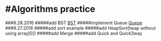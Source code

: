 #Algorithms practice
=====================
###9.28.2016
#####add BST [BST](https://github.com/ChasYuan/Algorithms/tree/master/src/chas/search)
#####implement Queue [Queue](https://github.com/ChasYuan/Algorithms/tree/master/src/chas/datastructure)
###9.27.2016
#####add sort example 
#####add HeapSort(heap without using array[0])
#####add Merge
#####add Quick and Quick3way
